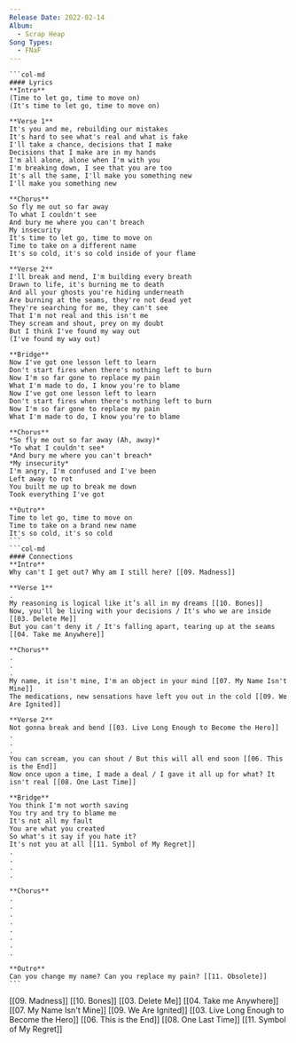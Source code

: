 ```yaml
---
Release Date: 2022-02-14
Album:
  - Scrap Heap
Song Types:
  - FNaF
---
```


````col
```col-md
#### Lyrics
**Intro**
(Time to let go, time to move on)
(It's time to let go, time to move on)

**Verse 1**
It's you and me, rebuilding our mistakes
It's hard to see what's real and what is fake
I'll take a chance, decisions that I make
Decisions that I make are in my hands
I'm all alone, alone when I'm with you
I'm breaking down, I see that you are too
It's all the same, I'll make you something new
I'll make you something new

**Chorus**
So fly me out so far away
To what I couldn't see
And bury me where you can't breach
My insecurity
It's time to let go, time to move on
Time to take on a different name
It's so cold, it's so cold inside of your flame

**Verse 2**
I'll break and mend, I'm building every breath
Drawn to life, it's burning me to death
And all your ghosts you're hiding underneath
Are burning at the seams, they're not dead yet
They're searching for me, they can't see
That I'm not real and this isn't me
They scream and shout, prey on my doubt
But I think I've found my way out
(I've found my way out)

**Bridge**
Now I've got one lesson left to learn
Don't start fires when there's nothing left to burn
Now I'm so far gone to replace my pain
What I'm made to do, I know you're to blame
Now I've got one lesson left to learn
Don't start fires when there's nothing left to burn
Now I'm so far gone to replace my pain
What I'm made to do, I know you're to blame

**Chorus**
*So fly me out so far away (Ah, away)*
*To what I couldn't see*
*And bury me where you can't breach*
*My insecurity*
I'm angry, I'm confused and I've been
Left away to rot
You built me up to break me down
Took everything I've got

**Outro**
Time to let go, time to move on
Time to take on a brand new name
It's so cold, it's so cold
```
```col-md
#### Connections
**Intro**
Why can't I get out? Why am I still here? [[09. Madness]]

**Verse 1**
.
My reasoning is logical like it’s all in my dreams [[10. Bones]]
Now, you'll be living with your decisions / It's who we are inside [[03. Delete Me]]
But you can't deny it / It's falling apart, tearing up at the seams [[04. Take me Anywhere]]

**Chorus**
.
.
.
My name, it isn't mine, I'm an object in your mind [[07. My Name Isn't Mine]]
The medications, new sensations have left you out in the cold [[09. We Are Ignited]]

**Verse 2**
Not gonna break and bend [[03. Live Long Enough to Become the Hero]]
.
.
.
You can scream, you can shout / But this will all end soon [[06. This is the End]]
Now once upon a time, I made a deal / I gave it all up for what? It isn't real [[08. One Last Time]]

**Bridge**
You think I'm not worth saving
You try and try to blame me
It's not all my fault
You are what you created
So what's it say if you hate it?
It's not you at all [[11. Symbol of My Regret]]
.
.
.
.

**Chorus**
.
.
.
.
.
.
.
.

**Outro**
Can you change my name? Can you replace my pain? [[11. Obsolete]]
```
````
[[09. Madness]]
[[10. Bones]]
[[03. Delete Me]]
[[04. Take me Anywhere]]
[[07. My Name Isn't Mine]]
[[09. We Are Ignited]]
[[03. Live Long Enough to Become the Hero]]
[[06. This is the End]]
[[08. One Last Time]]
[[11. Symbol of My Regret]]